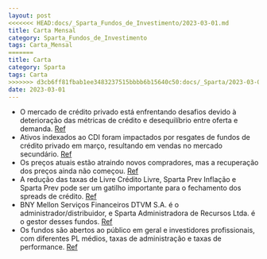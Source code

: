 ```yaml
---
layout: post
<<<<<<< HEAD:docs/_Sparta_Fundos_de_Investimento/2023-03-01.md
title: Carta Mensal
category: Sparta_Fundos_de_Investimento
tags: Carta_Mensal
=======
title: Carta
category: Sparta
tags: Carta
>>>>>>> d3cb6ff81fbab1ee3483237515bbbb6b15640c50:docs/_Sparta/2023-03-01.md
date: 2023-03-01
---
```


- O mercado de crédito privado está enfrentando desafios devido à deterioração das métricas de crédito e desequilíbrio entre oferta e demanda.
<a href="#" onclick="search_on_pdf('CARTA MENSALsparta.com.brCOMENTÁRIO MENSALNa carta mensal de fevereiro, pontuamos que o mercado ')">Ref</a>
- Ativos indexados ao CDI foram impactados por resgates de fundos de crédito privado em março, resultando em vendas no mercado secundário.
<a href="#" onclick="search_on_pdf('entre oferta e demanda por esses ativos, muitas vezes ocasionado pela entrada ou saída de recursos ')">Ref</a>
- Os preços atuais estão atraindo novos compradores, mas a recuperação dos preços ainda não começou.
<a href="#" onclick="search_on_pdf('em um ponto de entrada atrativo, mas ainda não significa que os preços já começaram a se recuperar')">Ref</a>
- A redução das taxas de Livre Crédito Livre, Sparta Prev Inflação e Sparta Prev pode ser um gatilho importante para o fechamento dos spreads de crédito.
<a href="#" onclick="search_on_pdf('líquido de imposto de renda para a pessoa física.”Fonte: Anbima, Elaboração Sparta.Spread de Crédi')">Ref</a>
- BNY Mellon Serviços Financeiros DTVM S.A. é o administrador/distribuidor, e Sparta Administradora de Recursos Ltda. é o gestor desses fundos.
<a href="#" onclick="search_on_pdf('BNY Mellon Serviços Financeiros DTVM S.A., CNPJ 02.201.501/0001-61, Av. Presidente Wilson, 231 – 11.')">Ref</a>
- Os fundos são abertos ao público em geral e investidores profissionais, com diferentes PL médios, taxas de administração e taxas de performance.
<a href="#" onclick="search_on_pdf('fundos dessa categoria, é importante ter em mente que o PL total dos fundos abertos é uma pequena ')">Ref</a>
